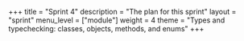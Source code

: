 +++
title = "Sprint 4"
description = "The plan for this sprint"
layout = "sprint"
menu_level = ["module"]
weight = 4
theme = "Types and typechecking: classes, objects, methods, and enums"
+++
